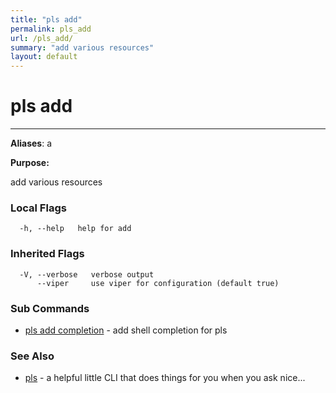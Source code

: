 ```yaml
---
title: "pls add"
permalink: pls_add
url: /pls_add/
summary: "add various resources"
layout: default
---
```

# pls add 

---
**Aliases**: a

**Purpose:**

add various resources

### Local Flags

```
  -h, --help   help for add
```

### Inherited Flags

```
  -V, --verbose   verbose output
      --viper     use viper for configuration (default true)
```
### Sub Commands

* [pls add completion](/pls_add_completion/)	 - add shell completion for pls

### See Also

* [pls](/pls/)	 - a helpful little CLI that does things for you when you ask nice...
